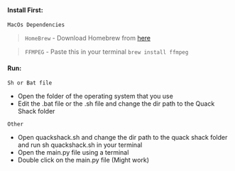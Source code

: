 #### Install First:

`MacOs Dependencies`
> `HomeBrew` - Download Homebrew from [here](https://brew.sh)

> `FFMPEG` - Paste this in your terminal `brew install ffmpeg`

#### Run:
`Sh or Bat file`

- Open the folder of the operating system that you use
- Edit the .bat file or the .sh file and change the dir path to the Quack Shack folder

`Other`

- Open quackshack.sh and change the dir path to the quack shack folder and run sh quackshack.sh in your terminal
- Open the main.py file using a terminal
- Double click on the main.py file (Might work)